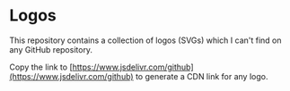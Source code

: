 # Logos
This repository contains a collection of logos (SVGs) which I can't find on any GitHub repository.

Copy the link to [https://www.jsdelivr.com/github](https://www.jsdelivr.com/github) to generate a CDN link for any logo.
